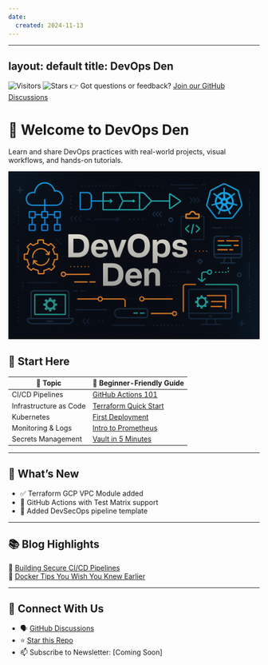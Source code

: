 ```yaml
---
date:
  created: 2024-11-13
---
```

<!-- # 🚀 DevOps Den – Knowledge Hub

Welcome to **DevOps Den**, your all-in-one platform for modern DevOps practices. Whether you're just starting out or scaling enterprise pipelines, this space is built to help you **learn**, **build**, and **automate** with confidence.

---

## 📚 Table of Contents

- [🔧 CI/CD Pipelines](#ci-cd-pipelines)
- [⚙️ Infrastructure as Code (IaC)](#infrastructure-as-code-iac)
- [🧪 Testing & Quality](#testing--quality)
- [📊 Monitoring & Observability](#monitoring--observability)
- [🔐 DevSecOps & Security](#devsecops--security)
- [🧩 Containers & Kubernetes](#containers--kubernetes)
- [🧰 Tools & Ecosystem](#tools--ecosystem)
- [🌟 Featured Project](#featured-project-kubernetes-auto-scaling-demo)
- [👥 Community & Contributions](#community--contributions)
- [📬 Stay Connected](#-stay-connected)

---

## 🔧 CI/CD Pipelines

Automate builds, tests, and deployments across platforms:

- GitHub Actions, Jenkins, GitLab CI/CD
- Best practices: environment isolation, rollback strategies, deployment previews
- [🚀 Guide to GitHub Actions (Coming Soon)](#)

---

## ⚙️ Infrastructure as Code (IaC)

Provision and manage your infrastructure through code:

- Tools: Terraform, Pulumi, AWS CDK
- Cloud providers: AWS, Azure, GCP
- [🌱 Terraform 101 for Cloud Engineers (Coming Soon)](#)

---

## 🧪 Testing & Quality

Catch bugs early and deliver with confidence:

- Unit, Integration, E2E Testing in CI/CD
- Static code analysis, code coverage reports
- [🧼 Automating Quality Gates in DevOps (Coming Soon)](#)

---

## 📊 Monitoring & Observability

Gain visibility and reduce downtime:

- Prometheus, Grafana, Loki, ELK
- Alerts, logs, traces, metrics
- [📈 Building a Monitoring Stack with Prometheus (Coming Soon)](#)

---

## 🔐 DevSecOps & Security

Integrate security into your pipelines:

- Secrets management (Vault, SOPS)
- SAST, DAST tools (SonarQube, OWASP ZAP)
- [🛡️ DevSecOps Best Practices for CI/CD (Coming Soon)](#)

---

## 🧩 Containers & Kubernetes

Ship and run software at scale:

- Docker, Podman, container registries
- Kubernetes basics, Helm, Kustomize, ArgoCD
- [☸️ Kubernetes Crash Course (Coming Soon)](#)

---

## 🧰 Tools & Ecosystem

| Tool             | Category           | Description                           |
|------------------|--------------------|---------------------------------------|
| Docker 🐳        | Containers          | Build and run apps in containers      |
| Kubernetes ☸️     | Orchestration       | Manage container clusters             |
| Terraform 🌱     | Infrastructure as Code | Provision cloud resources           |
| Jenkins ⚙️       | CI/CD               | Orchestrate pipeline jobs             |
| GitHub Actions 🤖 | CI/CD               | Native automation with GitHub         |
| Prometheus 📈    | Monitoring          | Time-series metrics and alerts        |
| Grafana 📊       | Dashboards          | Data visualization                    |

---

## 🌟 Featured Project: Kubernetes Auto-Scaling Demo

Deploy a real-world app on Kubernetes using GitHub Actions and HPA (Horizontal Pod Autoscaler):

- CI/CD with GitHub Actions
- Helm for packaging and release
- Auto-scaling based on CPU load

👉 **[View Tutorial ➡️](#)** (coming soon)

---

## 👥 Community & Contributions

We welcome your contributions! Join us to:

- ✍️ Write articles or tutorials
- 🛠️ Share project demos
- 📢 Spread DevOps best practices

🧭 Check out our [Contributing Guidelines](CONTRIBUTING.md)

---

## 📬 Stay Connected

- ⭐ Star the repo to support this project
- 🔄 Fork it and make it your own
- 💬 Reach out via [GitHub Discussions](#) or [email](mailto:your@email.com)

> DevOps is a journey. Let's walk it together. 🌍

--- -->

---
layout: default
title: DevOps Den
---

![Visitors](https://visitor-badge.laobi.icu/badge?page_id=devops-den.articles)
![Stars](https://img.shields.io/github/stars/devops-den/articles?style=social)
👉 Got questions or feedback? [Join our GitHub Discussions](https://github.com/devops-den/articles/discussions)


# 🚀 Welcome to DevOps Den

Learn and share DevOps practices with real-world projects, visual workflows, and hands-on tutorials.

![DevOps Banner](assets/devops-banner.png)

## 🧭 Start Here

| 📘 Topic            | 🌟 Beginner-Friendly Guide                    |
|---------------------|----------------------------------------------|
| CI/CD Pipelines     | [GitHub Actions 101](guides/github-actions.md) |
| Infrastructure as Code | [Terraform Quick Start](guides/terraform.md) |
| Kubernetes          | [First Deployment](guides/kubernetes.md)       |
| Monitoring & Logs   | [Intro to Prometheus](#)   |
| Secrets Management  | [Vault in 5 Minutes](#)         |

---

## 📢 What’s New

- ✅ Terraform GCP VPC Module added
- 🧪 GitHub Actions with Test Matrix support
- 🔐 Added DevSecOps pipeline template

---

## 📚 Blog Highlights

📝 [Building Secure CI/CD Pipelines](blog/secure-cicd.md)  
🐳 [Docker Tips You Wish You Knew Earlier](blog/docker-tips.md)

---

## 💬 Connect With Us

- 🗣️ [GitHub Discussions](https://github.com/devops-den/articles/discussions)
- ⭐ [Star this Repo](https://github.com/devops-den/articles)
- 📫 Subscribe to Newsletter: [Coming Soon]
